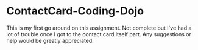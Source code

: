 # ContactCard-Coding-Dojo
This is my first go around on this assignment. Not complete but I've had a lot of trouble once I got to the contact card itself part. Any suggestions or help would be greatly appreciated.
